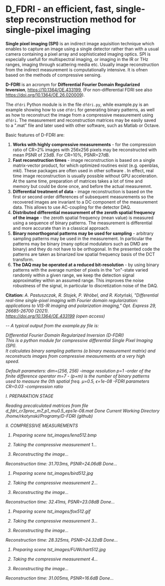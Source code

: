 # D_FDRI - an efficient, fast, single-step reconstruction method for single-pixel imaging



**Single pixel imaging (SPI)** is an indirect image aquisition technique which enables to capture an image using a single detector rather than with a usual camera containing a pixel array and sophisticated imaging optics. SPI is especially usefull for multispectral imaging, or imaging in the IR or THz ranges, imaging through scattering media etc. Usually image reconstruction from the indirect measurement is computationally intensive. It is ofnen based on the methods of compressive sensing.

**D-FDRI** is an acronym for **Differential Fourier Domain Regularized Inversion**,  https://10.1364/OE.433199, (For non-differential FDRI see also https://doi.org/10.1364/OE.26.020009).

The  <code>dfdri</code> Python module is in the file <code>dfdri.py</code>, while example.py is an example showing how to use  <code>dfdri</code> for generating binary patterns, as well as how to reconstruct the image from a compressive measurement using <code>dfdri</code>. The measurement and reconstruction matrices may be easily saved to a ".mat" file and later used with other software, such as Matlab or Octave.

Basic features of D-FDRI are:
1. **Works with highly compressive measurements** - for the compression ratio of CR=2% images with 256x256 pixels may be reconstructed with mean PSNR of 23dB. For CR=10%, PSNR=27dB.
1. **Fast reconstruction times**  - image reconstruction is based on a single matrix-vector product, for which optimized routines exist (e.g. openblas, mkl). These packages are often used in other software . In effect, real time image reconstruction is usually possible without GPU acceleration. At the same time, preparation of matrices  takes a lot of time and memory but could be done once, and before the actual measuremnt.
3. **Differential treatment of data** - image reconstruction is based on the first or second order differences of subsequent measurements so the recovered images are invariant to a DC component of the measurement data. This allows to use AC-coupling for the detector DAQ. 
4. **Distributed differential measurement of the zeroth spatial frequency of the image** - the zeroth spatial frequency (mean value) is measured using a sequence of binary patterns. The measurement is differential and more accurate than in a classical approach.
5. **Binary nonorthogonal patterns may be used for sampling** - arbitrary sampling patterns may be used in the measurement. In particular the patterns may be binary (many optical modulators such as DMD are binary) and they do not have to be orthogonal. In the presented code the patterns are taken as binarized low spatial frequency basis of the DCT transform.
6. **The DAQ may be operated at a reduced bit-resolution** - by using binary patterns with the average number of pixels in the "on"-state varied randomly within a given range, we keep the detection signal approximatley within an assumed range. This improves the noise robustness of the signal, in particular to discretization noise of the DAQ.

**Citation:** <em>A. Pastuszczak, R. Stojek, P. Wróbel, and R. Kotyński, "Differential real-time single-pixel imaging with Fourier domain regularization: applications to VIS-IR imaging and polarization imaging," Opt. Express 29, 26685-26700 (2021).  
 https://doi.org/10.1364/OE.433199 (open access)

  
-- A typical output from the example.py file is:

Differential Fourier Domain Regularized Inversion (D-FDRI)  
This is a python module for compressive differential Single Pixel Imaging (SPI).  
It calculates binary sampling patterns (a binary measurement matrix) and reconstructs images from compressive measurements at a very high speed.  



Default parameters:
dim=(256, 256)	-image resolution
p=1				-order of the finite difference operator
m=7				- (p+m) is the number of binary patterns used to measure the 0th spatial freq.
μ=0.5, ϵ=1e-08	-FDRI parameters
CR=0.03			-compression ratio

I. PREPARATION STAGE

Reading precalculated matrices from file d_fdri_cr3proc_m7_p1_mu0.5_eps1e-08.mat
Done
Current Working Directory  /home/rkotynski/Programy/D-FDRI (github)

II. COMPRESSIVE MEASUREMENTS

1. Preparing scene tst_images/lena512.bmp

2. Taking the compressive measurement 1...

2. Reconstructing the image...

Reconstruction time: 31.703ms, PSNR=24.06dB
Done...

1. Preparing scene tst_images/bird512.jpg

2. Taking the compressive measurement 2...

2. Reconstructing the image...

Reconstruction time: 32.41ms, PSNR=23.08dB
Done...

1. Preparing scene tst_images/fox512.gif

2. Taking the compressive measurement 3...

2. Reconstructing the image...

Reconstruction time: 28.325ms, PSNR=24.32dB
Done...

1. Preparing scene tst_images/FUWchart512.jpg

2. Taking the compressive measurement 4...

2. Reconstructing the image...

Reconstruction time: 31.005ms, PSNR=16.6dB
Done...
